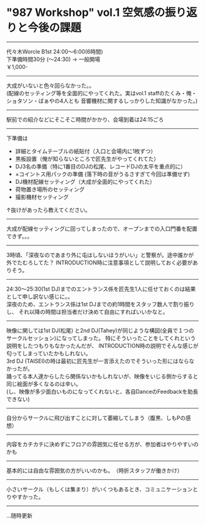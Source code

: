 # "987 Workshop" vol.1 空気感の振り返りと今後の課題

---

代々木Worcle B1st 24:00～6:00(6時間)  
下準備時間30分 (～24:30) → 一般開場  
￥1,000-  

---

大成がいないと色々回らなかった。。  
(配線のセッティング等を全面的にやってくれた。実はvol.1 staffのたくみ・俺・ショタソン・ばぁやの4人とも
音響機材に関するしっかりした知識がなかった。)

---

駅前での紹介などにそこそこ時間がかかり、会場到着は24:15ごろ

---

下準備は
- 詳細とタイムテーブルの紙貼付（入口と会場内に1枚ずつ）
- 黒板設置（俺が知らないところで匠先生がやってくれてた）
- DJ3名の準備（特に1番目のDJの松尾、レコードDJの太平を重点的に）
- ×コイントス用パックの準備 (落下時の音がうるさすぎて今回は準備せず)
- DJ機材配線セッティング（大成が全面的にやってくれた）
- 荷物置き場所のセッティング
- 撮影機材セッティング

↑抜けがあったら教えてください。

---

大成が配線セッティングに回ってしまったので、オープンまでの入口門番を配置できず。。。

---

3時頃、「深夜なのであまり外に屯はしないほうがいい」と警察が。途中誰かが外でたむろしてた？
INTRODUCTION時に注意事項として説明しておく必要がありそう。

---

24:30～25:30(1st DJ)までのエントランス係を匠先生1人に任せておくのは結果として申し訳ない感じに。。  
深夜のため、エントランス係は1st DJまでの約1時間をスタッフ数人で割り振りし、
それ以降の時間は担当者だけ決めて自由にすればいいかなと。

---

映像に関しては1st DJ(松尾) と2nd DJ(Tahey)が同じような構図(全員で１つのサークルセッション)になってしまった。
特にそういったことをしてくれという説明をしたつもりもなかったんだが、
INTRODUCTION時の説明でそんな感じが匂ってしまっていたかもしれない。  
3rd DJ (TAISEI)の時は最初に匠先生が一言添えたのでそういった形にはならなかったが。  
踊ってる本人達からしたら関係ないかもしれないが、映像をいじる側からすると同じ絵面が多くなるのは辛い。  
(し、映像が多少面白いものになってくれないと、各自DanceのFeedbackを助長できない)

---

自分からサークルに飛び出すことに対して萎縮してしまう（腹黒、しもPの感想）

---

内容をカチカチに決めずにフロアの雰囲気に任せる方が、参加者はやりやすいのかも

---

基本的には自由な雰囲気の方がいいのかも。　（時折スタッフが働きかけ）

---

小さいサークル（もしくは集まり）がいくつもあるとき、コミュニケーションとりやすかった。

---

...随時更新
